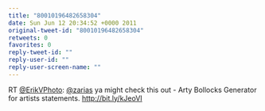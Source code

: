 ```yaml
---
title: "80010196482658304"
date: Sun Jun 12 20:34:52 +0000 2011
original-tweet-id: "80010196482658304"
retweets: 0
favorites: 0
reply-tweet-id: ""
reply-user-id: ""
reply-user-screen-name: ""
---
```

RT <a href="https://twitter.com/ErikVPhoto">@ErikVPhoto</a>: <a href="https://twitter.com/zarias">@zarias</a> ya might check this out - Arty Bollocks Generator for artists statements. http://bit.ly/kJeoVI
